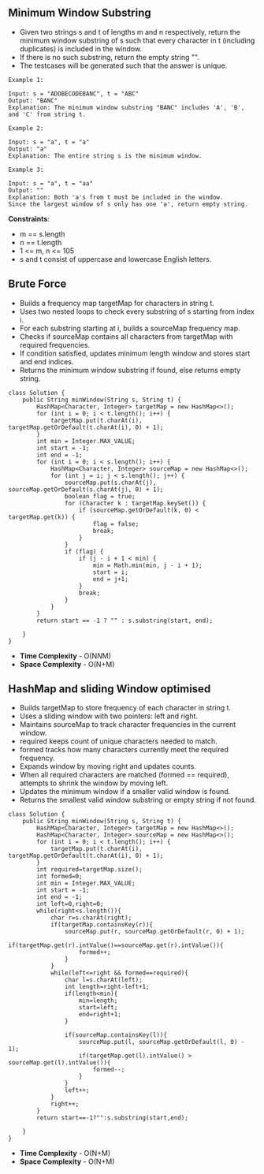 ##  Minimum Window Substring

- Given two strings s and t of lengths m and n respectively, return the minimum window substring of s such that every character in t (including duplicates) is included in the window.
- If there is no such substring, return the empty string "".
- The testcases will be generated such that the answer is unique.

```
Example 1:

Input: s = "ADOBECODEBANC", t = "ABC"
Output: "BANC"
Explanation: The minimum window substring "BANC" includes 'A', 'B', and 'C' from string t.

Example 2:

Input: s = "a", t = "a"
Output: "a"
Explanation: The entire string s is the minimum window.

Example 3:

Input: s = "a", t = "aa"
Output: ""
Explanation: Both 'a's from t must be included in the window.
Since the largest window of s only has one 'a', return empty string.
```
 
**Constraints**:

- m == s.length
- n == t.length
- 1 <= m, n <= 105
- s and t consist of uppercase and lowercase English letters.

## Brute Force

- Builds a frequency map targetMap for characters in string t.
- Uses two nested loops to check every substring of s starting from index i.
- For each substring starting at i, builds a sourceMap frequency map.
- Checks if sourceMap contains all characters from targetMap with required frequencies.
- If condition satisfied, updates minimum length window and stores start and end indices.
- Returns the minimum window substring if found, else returns empty string.

```
class Solution {
    public String minWindow(String s, String t) {
        HashMap<Character, Integer> targetMap = new HashMap<>();
        for (int i = 0; i < t.length(); i++) {
            targetMap.put(t.charAt(i), targetMap.getOrDefault(t.charAt(i), 0) + 1);
        }
        int min = Integer.MAX_VALUE;
        int start = -1;
        int end = -1;
        for (int i = 0; i < s.length(); i++) {
            HashMap<Character, Integer> sourceMap = new HashMap<>();
            for (int j = i; j < s.length(); j++) {
                sourceMap.put(s.charAt(j), sourceMap.getOrDefault(s.charAt(j), 0) + 1);
                boolean flag = true;
                for (Character k : targetMap.keySet()) {
                    if (sourceMap.getOrDefault(k, 0) < targetMap.get(k)) {
                        flag = false;
                        break;
                    }
                }
                if (flag) {
                    if (j - i + 1 < min) {
                        min = Math.min(min, j - i + 1);
                        start = i;
                        end = j+1;
                    }
                    break;
                }
            }
        }
        return start == -1 ? "" : s.substring(start, end);

    }
}
```

- **Time Complexity** - O(N*N*M)
- **Space Complexity** - O(N+M)


## HashMap and sliding Window optimised

- Builds targetMap to store frequency of each character in string t.
- Uses a sliding window with two pointers: left and right.
- Maintains sourceMap to track character frequencies in the current window.
- required keeps count of unique characters needed to match.
- formed tracks how many characters currently meet the required frequency.
- Expands window by moving right and updates counts.
- When all required characters are matched (formed == required), attempts to shrink the window by moving left.
- Updates the minimum window if a smaller valid window is found.
- Returns the smallest valid window substring or empty string if not found.

```
class Solution {
    public String minWindow(String s, String t) {
        HashMap<Character, Integer> targetMap = new HashMap<>();
        HashMap<Character, Integer> sourceMap = new HashMap<>();
        for (int i = 0; i < t.length(); i++) {
            targetMap.put(t.charAt(i), targetMap.getOrDefault(t.charAt(i), 0) + 1);
        }
        int required=targetMap.size();
        int formed=0;
        int min = Integer.MAX_VALUE;
        int start = -1;
        int end = -1;
        int left=0,right=0;
        while(right<s.length()){
            char r=s.charAt(right);
            if(targetMap.containsKey(r)){
                sourceMap.put(r, sourceMap.getOrDefault(r, 0) + 1);
                if(targetMap.get(r).intValue()==sourceMap.get(r).intValue()){
                    formed++;
                }
            }
            while(left<=right && formed==required){
                char l=s.charAt(left);
                int length=right-left+1;
                if(length<min){
                    min=length;
                    start=left;
                    end=right+1;
                }

                if(sourceMap.containsKey(l)){
                    sourceMap.put(l, sourceMap.getOrDefault(l, 0) - 1);
                    if(targetMap.get(l).intValue() > sourceMap.get(l).intValue()){
                        formed--;
                    }
                }
                left++;
            }
            right++;
        }
        return start==-1?"":s.substring(start,end);

    }
}
```

- **Time Complexity** - O(N+M)
- **Space Complexity** - O(N+M)
